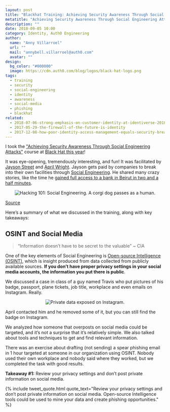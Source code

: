 ```yaml
---
layout: post
title: "Blackhat Training: Achieving Security Awareness Through Social Engineering Attacks"
metatitle: "Achieving Security Awareness Through Social Engineering Attacks"
description: ""
date: 2018-09-05 10:00
category: Identity, Auth0 Engineering
author:
  name: "Anny Villarroel"
  url: ""
  mail: "annybell.villarroel@auth0.com"
  avatar: ""
design:
  bg_color: "#000000"
  image: https://cdn.auth0.com/blog/logos/black-hat-logo.png
tags:
  - training
  - security
  - social-engineering
  - identity
  - awareness
  - social-media
  - phishing
  - blackhat
related:
  - 2018-07-06-strong-emphasis-on-customer-identity-at-identiverse-2018
  - 2017-05-29-the-firewall-of-the-future-is-identity
  - 2017-12-08-how-poor-identity-access-management-equals-security-breaches
---
```


I took the ["Achieving Security Awareness Through Social Engineering Attacks"](https://www.blackhat.com/us-18/training/achieving-security-awareness-through-social-engineering-attacks.html) course at [Black Hat this year](https://www.blackhat.com/us-18/)!

It was eye-opening, tremendously interesting, and fun! It was facilitated by [Jayson Street](https://twitter.com/jaysonstreet) and [April Wright](https://twitter.com/aprilwright). Jayson gets paid by companies to break into their own facilities through [Social Engineering](<https://en.wikipedia.org/wiki/Social_engineering_(security)>). He shared many crazy stories, like the time he [gained full access to a bank in Beirut in two and a half minutes](https://www.youtube.com/watch?v=UpX70KxGiVo&feature=youtu.be&t=434).

<p style="text-align: center;">
  <img src="https://cdn.auth0.com/blog/achieving-security-awareness-through-social-engineering-attacks/corgi-social-engineering-meme.jpg" alt="Hacking 101: Social Engineering. A corgi dog passes as a human.">
</p>

[Source](https://imgflip.com/meme/38390688/corgi-hacker?sort=latest)

Here’s a summary of what we discussed in the training, along with key takeaways:

## OSINT and Social Media

> “Information doesn’t have to be secret to the valuable” ~ CIA

One of the key elements of Social Engineering is [Open-source Intelligence (OSINT)](https://en.wikipedia.org/wiki/Open-source_intelligence), which is insight produced from data collected from publicly available sources. **If you don’t have proper privacy settings in your social media accounts, the information you put there is public**.

We discussed a case in class of a guy named Travis who put pictures of his badge, passport, plane tickets, job title, workplace and even emails on Instagram. Really.

<p style="text-align: center;">
  <img src="https://cdn.auth0.com/blog/achieving-security-awareness-through-social-engineering-attacks/private-data-exposed-in-instragram.jpg" alt="Private data exposed on Instagram.">
</p>

April contacted him and he removed some of it, but you can still find the badge on Instagram.

We analyzed how someone that overposts on social media could be targeted, and it’s not a surprise that it’s relatively simple. We also talked about tools and techniques to get and find relevant information.

There was an exercise about drafting (not sending) a spear phishing email in 1 hour targeted at someone in our organization using OSINT. Nobody used their own workplace and nobody said where they worked, but we completed the task with good results.

**Takeaway #1:** Review your privacy settings and don’t post private information on social media.

{% include tweet_quote.html quote_text="Review your privacy settings and don’t post private information on social media. Open-source Intelligence tools could be used to mine your data and create phishing opportunities." %}
